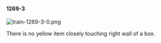 #### 1269-3
![train-1269-3-0.png](https://github.com/lil-lab/nlvr/raw/master/nlvr/train/images/26/train-1269-3-0.png "train-1269-3-0.png")

There is no yellow item closely touching right wall of a box.